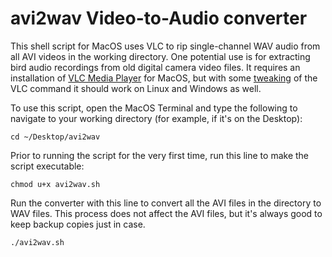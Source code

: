 # avi2wav Video-to-Audio converter

This shell script for MacOS uses VLC to rip single-channel WAV audio from all AVI videos in the working directory. One potential use is for extracting bird audio recordings from old digital camera video files. It requires an installation of [VLC Media Player](https://www.videolan.org/vlc/) for MacOS, but with some [tweaking](https://wiki.videolan.org/Extract_audio/#Using_the_VLC_command_line) of the VLC command it should work on Linux and Windows as well.

To use this script, open the MacOS Terminal and type the following to navigate to your working directory (for example, if it's on the Desktop):

```
cd ~/Desktop/avi2wav
```

Prior to running the script for the very first time, run this line to make the script executable:

```
chmod u+x avi2wav.sh
```

Run the converter with this line to convert all the AVI files in the directory to WAV files. This process does not affect the AVI files, but it's always good to keep backup copies just in case.

```
./avi2wav.sh
```